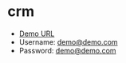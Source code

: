 # crm
- <a href="http://52.197.150.56" target="_blank">Demo URL</a>
- Username: demo@demo.com
- Password: demo@demo.com
